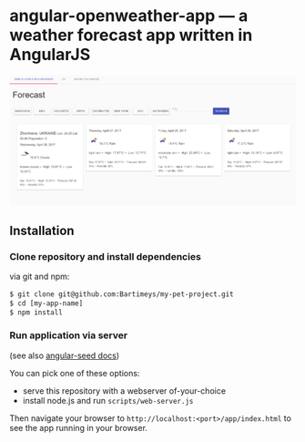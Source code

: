 # angular-openweather-app — a weather forecast app written in AngularJS

<img src="app/1.png" alt="Open Weather App"/>

## Installation

### Clone repository and install dependencies

via git and npm:

```
$ git clone git@github.com:Bartimeys/my-pet-project.git
$ cd [my-app-name]
$ npm install
```

### Run application via server

(see also [angular-seed docs](https://github.com/angular/angular-seed))

You can pick one of these options:

* serve this repository with a webserver of-your-choice
* install node.js and run `scripts/web-server.js`

Then navigate your browser to `http://localhost:<port>/app/index.html` to see the app running in
your browser.


